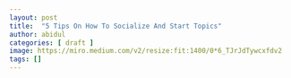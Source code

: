 ```yaml
---
layout: post
title:  "5 Tips On How To Socialize And Start Topics"
author: abidul
categories: [ draft ]
image: https://miro.medium.com/v2/resize:fit:1400/0*6_TJrJdTywcxfdv2
tags: []
---
```

